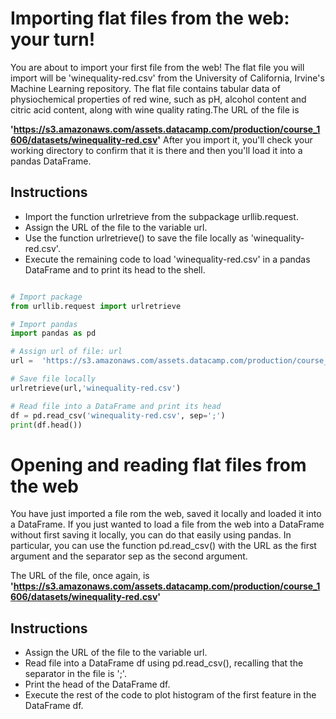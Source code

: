 # Importing flat files from the web: your turn!
You are about to import your first file from the web! 
The flat file you will import will be 'winequality-red.csv' from the University of California, Irvine's Machine Learning repository.
The flat file contains tabular data of physiochemical properties of red wine, such as pH, alcohol content and citric acid content,
along with wine quality rating.The URL of the file is

**'https://s3.amazonaws.com/assets.datacamp.com/production/course_1606/datasets/winequality-red.csv'**
After you import it, you'll check your working directory to confirm that it is there and then you'll load it into a pandas DataFrame.

## Instructions
* Import the function urlretrieve from the subpackage urllib.request.
* Assign the URL of the file to the variable url.
* Use the function urlretrieve() to save the file locally as 'winequality-red.csv'.
* Execute the remaining code to load 'winequality-red.csv' in a pandas DataFrame and to print its head to the shell.

```python

# Import package
from urllib.request import urlretrieve

# Import pandas
import pandas as pd

# Assign url of file: url
url =  'https://s3.amazonaws.com/assets.datacamp.com/production/course_1606/datasets/winequality-red.csv'

# Save file locally
urlretrieve(url,'winequality-red.csv')

# Read file into a DataFrame and print its head
df = pd.read_csv('winequality-red.csv', sep=';')
print(df.head())
```
# Opening and reading flat files from the web
You have just imported a file rom the web, saved it locally and loaded it into a DataFrame. If you just wanted to load a file from the web into a DataFrame without first saving it locally, you can do that easily using pandas. In particular, you can use the function pd.read_csv() with the URL as the first argument and the separator sep as the second argument.

The URL of the file, once again, is
**'https://s3.amazonaws.com/assets.datacamp.com/production/course_1606/datasets/winequality-red.csv'**
## Instructions
* Assign the URL of the file to the variable url.
* Read file into a DataFrame df using pd.read_csv(), recalling that the separator in the file is ';'.
* Print the head of the DataFrame df.
* Execute the rest of the code to plot histogram of the first feature in the DataFrame df.

```python
```

